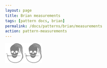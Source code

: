 ```yaml
---
layout: page
title: Brian measurements
tags: [pattern docs, brian]
permalink: /docs/patterns/brian/measurements
action: pattern-measurements
---
```

<div id="measurements"><p class="text-center"><img src="/img/logo/spinner.svg" alt="Loading..."></p></div>
